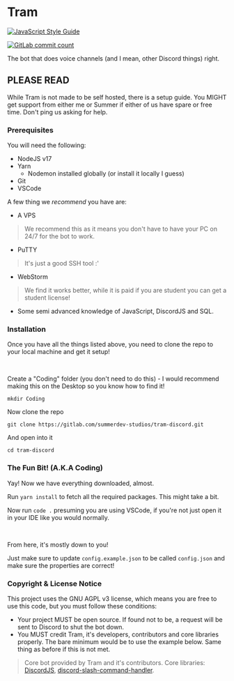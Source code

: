 # Tram 

[![JavaScript Style Guide](https://cdn.rawgit.com/standard/standard/master/badge.svg)](https://github.com/standard/standard)

[![GitLab commit count](https://badgen.net/gitlab/last-commit/gitlab-org/gitlab-development-kit)](https://gitlab.com/gatelogicdev/tram-discord/-/commits/main)

The bot that does voice channels (and I mean, other Discord things) right.

## PLEASE READ
While Tram is not made to be self hosted, there is a setup guide. You MIGHT get support from either me or Summer if either of us have spare or free time. Don't ping us asking for help.

### Prerequisites
You will need the following:

- NodeJS v17
- Yarn
    - Nodemon installed globally (or install it locally I guess)
- Git
- VSCode

A few thing we *recommend* you have are:
- A VPS
> We recommend this as it means you don't have to have your PC on 24/7 for the bot to work.
- PuTTY
> It's just a good SSH tool :'
- WebStorm
> We find it works better, while it is paid if you are student you can get a student license!
- Some semi advanced knowledge of JavaScript, DiscordJS and SQL.

### Installation
Once you have all the things listed above, you need to clone the repo to your local machine and get it setup!
&nbsp;

&nbsp;

Create a "Coding" folder (you don't need to do this) - I would recommend making this on the Desktop so you know how to find it! 

```mkdir Coding```

Now clone the repo

```git clone https://gitlab.com/summerdev-studios/tram-discord.git```

And open into it

```cd tram-discord```

### The Fun Bit! (A.K.A Coding)
Yay! Now we have everything downloaded, almost.

Run ```yarn install``` to fetch all the required packages. This might take a bit.

Now run ```code .``` presuming you are using VSCode, if you're not just open it in your IDE like you would normally.

&nbsp;

From here, it's mostly down to you!

Just make sure to update `config.example.json` to be called `config.json` and make sure the properties are correct!


### Copyright & License Notice
This project uses the GNU AGPL v3 license, which means you are free to use this code, but you must follow these conditions:
- Your project MUST be open source. If found not to be, a request will be sent to Discord to shut the bot down.
- You MUST credit Tram, it's developers, contributors and core libraries properly. The bare minimum would be to use the example below. Same thing as before if this is not met.
> Core bot provided by Tram and it's contributors. Core libraries: [DiscordJS](https://discord.js.org), [discord-slash-command-handler](https://github.com/KartikeSingh/discord-slash-command-handler).